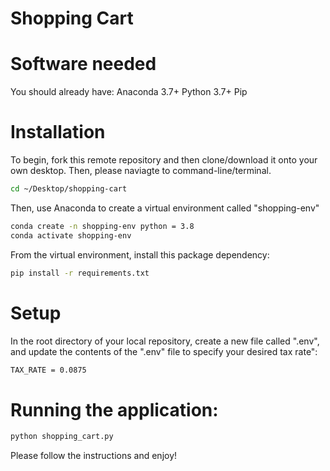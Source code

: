 # Shopping Cart

# Software needed
You should already have: Anaconda 3.7+ Python 3.7+ Pip

# Installation
To begin, fork this remote repository and then clone/download it onto your own desktop. Then, please naviagte to command-line/terminal. 

```sh
cd ~/Desktop/shopping-cart
```
Then, use Anaconda to create a virtual environment called "shopping-env"

```sh
conda create -n shopping-env python = 3.8
conda activate shopping-env
```

From the virtual environment, install this package dependency:

```sh
pip install -r requirements.txt
```
# Setup
In the root directory of your local repository, create a new file called ".env", and update the contents of the ".env" file to specify your desired tax rate":

```sh
TAX_RATE = 0.0875
```

# Running the application: 
```sh
python shopping_cart.py
```
Please follow the instructions and enjoy!
